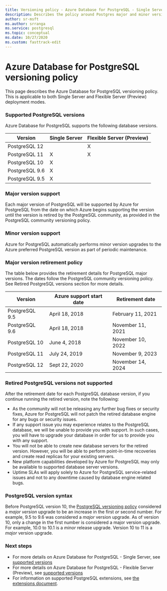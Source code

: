 ```yaml
---
title: Versioning policy - Azure Database for PostgreSQL - Single Server and Flexible Server (Preview)
description: Describes the policy around Postgres major and minor versions in Azure Database for PostgreSQL - Single Server.
author: sr-msft
ms.author: srranga
ms.service: postgresql
ms.topic: conceptual
ms.date: 10/27/2020
ms.custom: fasttrack-edit
---
```

# Azure Database for PostgreSQL versioning policy

This page describes the Azure Database for PostgreSQL versioning policy. This is applicable to both Single Server and Flexible Server (Preview) deployment modes.

### Supported  PostgreSQL versions

Azure Database for PostgreSQL supports the following database versions.

| Version | Single Server | Flexible Server (Preview) |
| ----- | ------ | ---- |
| PostgreSQL 12 |  | X | 
| PostgreSQL 11 | X | X |
| PostgreSQL 10 | X |  |
| PostgreSQL 9.6 | X |  |
| PostgreSQL 9.5 | X |  |

### Major version support
Each major version of PostgreSQL will be supported by Azure for PostgreSQL from the date on which Azure begins supporting the version until the version is retired by the PostgreSQL community, as provided in the PostgreSQL community versioning policy.

### Minor version support
Azure for PostgreSQL automatically performs minor version upgrades to the Azure preferred PostgreSQL version as part of periodic maintenance. 

### Major version retirement policy
The table below provides the retirement details for PostgreSQL major versions. The dates follow the PostgreSQL community versioning policy. See Retired PostgreSQL versions section for more details.

| Version	| Azure support start date	| Retirement date|
| ----- | ------ | ----- |
| PostgreSQL 9.5 | April 18, 2018	| February 11, 2021
| PostgreSQL 9.6 | April 18, 2018	| November 11, 2021
| PostgreSQL 10 |	June 4, 2018	| November 10, 2022
| PostgreSQL 11 |	July 24, 2019	| November 9, 2023
| PostgreSQL 12 |	Sept 22, 2020 	| November 14, 2024

### Retired PostgreSQL versions not supported    

After the retirement date for each PostgreSQL database version, if you continue running the retired version, note the following:
- As the community will not be releasing any further bug fixes or security fixes, Azure for PostgreSQL will not patch the retired database engine for any bugs or security issues.
- If any support issue you may experience relates to the PostgreSQL database, we will be unable to provide you with support. In such cases, you will have to upgrade your database in order for us to provide you with any support.
- You will not be able to create new database servers for the retired version. However, you will be able to perform point-in-time recoveries and create read replicas for your existing servers.
- New platform capabilities developed by Azure for PostgreSQL may only be available to supported database server versions.
- Uptime SLAs will apply solely to Azure for PostgreSQL service-related issues and not to any downtime caused by database engine related bugs.  

### PostgreSQL version syntax
Before PostgreSQL version 10, the [PostgreSQL versioning policy](https://www.postgresql.org/support/versioning/) considered a _major version_ upgrade to be an increase in the first _or_ second number. For example, 9.5 to 9.6 was considered a _major_ version upgrade. As of version 10, only a change in the first number is considered a major version upgrade. For example, 10.0 to 10.1 is a _minor_ release upgrade. Version 10 to 11 is a _major_ version upgrade.

### Next steps
- For more details on Azure Database for PostgreSQL - Single Server, see [supported versions](./concepts-supported-versions.md)
- For more details on Azure Database for PostgreSQL - Flexible Server (Preview), see [supported versions](flexible-server/concepts-supported-versions.md)
- For information on supported PostgreSQL extensions, see [the extensions document](concepts-extensions.md).
